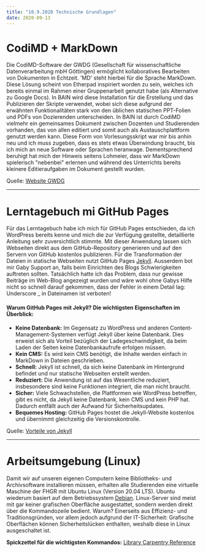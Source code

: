 ```yaml
---
title: "10.9.2020 Technische Grundlagen"
date: 2020-09-13
---
```

# CodiMD + MarkDown
Die CodiMD-Software der GWDG (Gesellschaft für wissenschaftliche Datenverarbeitung mbH Göttingen) ermöglicht kollaboratives Bearbeiten von Dokumenten in Echtzeit. 'MD' steht hierbei für die Sprache MarkDown. Diese Lösung scheint von Etherpad inspiriert worden zu sein, welches ich bereits einmal im Rahmen einer Gruppenarbeit genutzt habe (als Alternative zu Google Docs). In BAIN wird diese Installation für die Erstellung und das Publizieren der Skripte verwendet, wobei sich diese aufgrund der erwähnten Funktionalitäten stark von den üblichen statischen PPT-Folien und PDFs von Dozierenden unterscheiden. In BAIN ist durch CodiMD vielmehr ein gemeinsames Dokument zwischen Dozenten und Studierenden vorhanden, das von allen editiert und somit auch als Austauschplattform genutzt werden kann. Diese Form von Vorlesungsskript war mir bis anhin neu und ich muss zugeben, dass es stets etwas Überwindung braucht, bis ich mich an neue Software oder Sprachen heranwage. Dementsprechend beruhigt hat mich der Hinweis seitens Lohmeier, dass wir MarkDown spielerisch "nebenbei" erlernen und während des Unterrichts bereits kleinere Editieraufgaben im Dokument gestellt wurden.

Quelle: [Website GWDG](https://info.gwdg.de/docs-dev/doku.php?id=de:services:email_collaboration:codimd)  

***  

# Lerntagebuch mi GitHub Pages
Für das Lerntagebuch habe ich mich für GitHub Pages entschieden, da ich WordPress bereits kenne und mich die zur Verfügung gestellte, detaillierte Anleitung sehr zuversichtlich stimmte. Mit dieser Anwendung lassen sich Webseiten direkt aus dem GitHub-Repository generieren und auf den Servern von GitHub kostenlos publizieren. Für die Transformation der Dateien in statische Webseiten nutzt GitHub Pages [Jekyll]( https://jekyllrb.com). Ausserdem bot mir Gaby Support an, falls beim Einrichten des Blogs Schwierigkeiten auftreten sollten. Tatsächlich hatte ich das Problem, dass nur gewisse Beiträge im Web-Blog angezeigt wurden und wäre wohl ohne Gabys Hilfe nicht so schnell darauf gekommen, dass der Fehler in einem Detail lag: Underscore _ in Dateinamen ist verboten! 

#### Warum GitHub Pages mit Jekyll? Die wichtigsten Eigenschaften im Überblick:
* **Keine Datenbank:** Im Gegensatz zu WordPress und anderen Content-Management-Systemen verfügt Jekyll über keine Datenbank. Dies erweist sich als Vorteil bezüglich der Ladegeschwindigkeit, da beim Laden der Seiten keine Datenbankaufrufe erfolgen müssen.
* **Kein CMS:** Es wird kein CMS benötigt, die Inhalte werden einfach in MarkDown in Dateien geschrieben.
* **Schnell:** Jekyll ist schnell, da sich keine Datenbank im Hintergrund befindet und nur statische Webseiten erstellt werden.
* **Reduziert:** Die Anwendung ist auf das Wesentliche reduziert, insbesondere sind keine Funktionen integriert, die man nicht braucht.
* **Sicher:** Viele Schwachstellen, die Plattformen wie WordPress betreffen, gibt es nicht, da Jekyll keine Datenbank, kein CMS und kein PHP hat. Dadurch entfällt auch der Aufwand für Sicherheitsupdates.
* **Bequemes Hosting:** GitHub Pages hostet die Jekyll-Website kostenlos und übernimmt gleichzeitig die Versionskontrolle.

Quelle: [Vorteile von Jekyll]( https://www.smashingmagazine.com/2014/08/build-blog-jekyll-github-pages/)

***

# Arbeitsumgebung (Linux)
Damit wir auf unseren eigenen Computern keine Bibliotheks- und Archivsoftware installieren müssen, erhalten alle Studierenden eine virtuelle Maschine der FHGR mit Ubuntu Linux (Version 20.04 LTS). Ubuntu wiederum basiert auf dem Betriebssystem [Debian]( https://www.debian.org). Linux-Server sind meist mit gar keiner grafischen Oberfläche ausgestattet, sondern werden direkt über die Kommandozeile bedient. Warum? Einerseits aus Effizienz- und Traditionsgründen, vor allem jedoch aufgrund der IT-Sicherheit: Grafische Oberflächen können Sicherheitslücken enthalten, weshalb diese in Linux ausgeschaltet ist. 

**Spickzettel für die wichtigsten Kommandos:** [Library Carpentry Reference]( https://librarycarpentry.org/lc-shell/reference.html)

